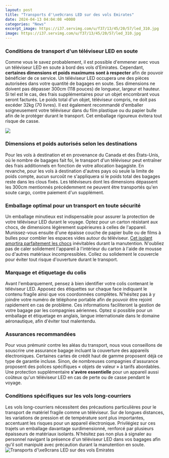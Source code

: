 ```yaml
---
layout: post
title: "Transports d'\xe9crans LED sur des vols Emirates"
date: 2024-04-13 04:04:08 +0000
categories: "News"
excerpt_image: https://i37.servimg.com/u/f37/13/45/20/57/led_310.jpg
image: https://i37.servimg.com/u/f37/13/45/20/57/led_310.jpg
---
```


### Conditions de transport d'un téléviseur LED en soute
Comme vous le savez probablement, il est possible d'emmener avec vous un téléviseur LED en soute à bord des vols d'Emirates. Cependant, **certaines dimensions et poids maximums sont à respecter** afin de pouvoir bénéficier de ce service. 
Un téléviseur LED occupera une des pièces autorisées dans votre quantité de bagages en soute. Ses dimensions ne doivent pas dépasser 300cm (118 pouces) de longueur, largeur et hauteur. Si tel est le cas, des frais supplémentaires pour un objet encombrant vous seront facturés. Le poids total d'un objet, téléviseur compris, ne doit pas excéder 32kg (70 livres). 
Il est également recommandé d'emballer soigneusement votre téléviseur dans du film plastique ou du papier bulle afin de le protéger durant le transport. Cet emballage rigoureux évitera tout risque de casse.

![](https://i1.wp.com/laerien.fr/wp-content/uploads/2017/11/Emirates_Economy-Class-777.jpg?resize=640%2C427)
### Dimensions et poids autorisés selon les destinations
Pour les vols à destination et en provenance du Canada et des États-Unis, où le nombre de bagages fait foi, le transport d'un téléviseur peut entraîner des frais additionnels en fonction de votre allocation bagagiste. 
En revanche, pour les vols à destination d'autres pays où seule la limite de poids compte, aucun surcoût ne s'appliquera si le poids total des bagages reste dans les clous fixés.
Les téléviseurs dont les dimensions dépassent les 300cm mentionnés précédemment ne peuvent être transportés qu'en soute cargo, contre paiement d'un supplément. 
### Emballage optimal pour un transport en toute sécurité
Un emballage minutieux est indispensable pour assurer la protection de votre téléviseur LED durant le voyage. Optez pour un carton résistant aux chocs, de dimensions légèrement supérieures à celles de l'appareil. 
Munissez-vous ensuite d'une épaisse couche de papier bulle ou de films à bulles pour combler les espaces vides autour du téléviseur. [Cet isolant amortira parfaitement les chocs](https://thetopnews.github.io/page24/) inévitables durant la manutention.
N'oubliez pas de caler solidement l'appareil à l'intérieur du carton à l'aide de mousse ou d'autres matériaux incompressibles. Collez ou solidement le couvercle pour éviter tout risque d'ouverture durant le transport. 
### Marquage et étiquetage du colis
Avant l'embarquement, pensez à bien identifier votre colis contenant le téléviseur LED. Apposez des étiquettes sur chaque face indiquant le contenu fragile ainsi que vos coordonnées complètes.
N'hésitez pas à y joindre votre numéro de téléphone portable afin de pouvoir être rejoint rapidement en cas de problème. Ces informations faciliteront la gestion de votre bagage par les compagnies aériennes.
Optez si possible pour un emballage et étiquetage en anglais, langue internationale dans le domaine aéronautique, afin d'éviter tout malentendu.
### Assurances recommandées
Pour vous prémunir contre les aléas du transport, nous vous conseillons de souscrire une assurance bagage incluant la couverture des appareils électroniques. 
Certaines cartes de crédit haut de gamme proposent déjà ce type de garantie incluse. Sinon, de nombreuses compagnies d'assurance proposent des polices spécifiques « objets de valeur » à tarifs abordables.
Une protection supplémentaire **s'avère essentielle** pour un appareil aussi coûteux qu'un téléviseur LED en cas de perte ou de casse pendant le voyage.
### Conditions spécifiques sur les vols long-courriers
Les vols long-courriers nécessitent des précautions particulières pour le transport de matériel fragile comme un téléviseur. 
Sur de longues distances, les variations de pression et de température sont plus importantes, accentuant les risques pour un appareil électronique. Privilégiez sur ces trajets un emballage davantage surdimensionné, renforcé par plusieurs épaisseurs de matériaux isolants. 
N'hésitez pas non plus à signaler au personnel navigant la présence d'un téléviseur LED dans vos bagages afin qu'il soit manipulé avec précaution durant la manutention en soute.
![Transports d'\xe9crans LED sur des vols Emirates](https://i37.servimg.com/u/f37/13/45/20/57/led_310.jpg)